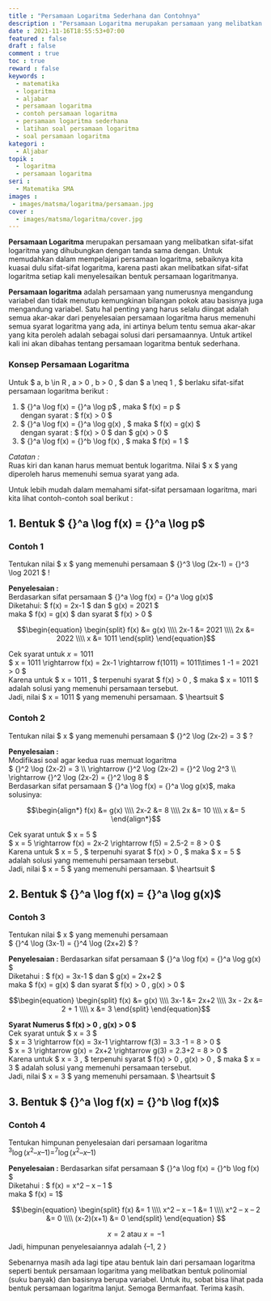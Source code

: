 ```yaml
---
title : "Persamaan Logaritma Sederhana dan Contohnya"
description : "Persamaan Logaritma merupakan persamaan yang melibatkan sifat-sifat logaritma yang dihubungkan dengan tanda sama dengan."
date : 2021-11-16T18:55:53+07:00
featured : false
draft : false
comment : true
toc : true
reward : false
keywords : 
  - matematika
  - logaritma
  - aljabar
  - persamaan logaritma
  - contoh persamaan logaritma
  - persamaan logaritma sederhana
  - latihan soal persamaan logaritma
  - soal persamaan logaritma
kategori : 
  - Aljabar
topik :
  - logaritma
  - persamaan logaritma
seri : 
  - Matematika SMA
images : 
 - images/matsma/logaritma/persamaan.jpg
cover : 
  - images/matsma/logaritma/cover.jpg
---
```

**Persamaan Logaritma** merupakan persamaan yang melibatkan sifat-sifat logaritma yang dihubungkan dengan tanda sama dengan.  Untuk memudahkan dalam mempelajari persamaan logaritma, sebaiknya kita kuasai dulu sifat-sifat logaritma, karena pasti akan melibatkan sifat-sifat logaritma setiap kali menyelesaikan bentuk persamaan logaritmanya. 

**Persamaan logaritma** adalah persamaan yang numerusnya mengandung variabel dan tidak menutup kemungkinan bilangan pokok atau basisnya juga mengandung variabel. Satu hal penting yang harus selalu diingat adalah semua akar-akar dari penyelesaian persamaan logaritma harus memenuhi semua syarat logaritma yang ada, ini artinya belum tentu semua akar-akar yang kita peroleh adalah sebagai solusi dari persamaannya. Untuk artikel kali ini akan dibahas tentang persamaan logaritma bentuk sederhana. 

### Konsep Persamaan Logaritma

Untuk $ a, b \in R , a &gt; 0 ,  b &gt; 0 ,   $ dan $ a \neq 1 ,  $ berlaku sifat-sifat persamaan logaritma berikut : 
1. $ {}^a \log f(x) = {}^a \log p$ ,  maka $ f(x) = p $   
dengan syarat : $ f(x) &gt; 0 $ 
2. $ {}^a \log f(x) = {}^a \log g(x) ,  $  maka $ f(x) = g(x) $   
dengan syarat : $ f(x) &gt; 0  $ dan $ g(x) &gt; 0 $ 
3. $ {}^a \log f(x) = {}^b \log f(x) ,  $  maka $ f(x) = 1 $   

*Catatan :*  
  Ruas kiri dan kanan harus memuat bentuk logaritma. 
  Nilai $ x  $ yang diperoleh harus memenuhi semua syarat yang ada. 

 Untuk lebih mudah dalam memahami sifat-sifat persamaan logaritma, mari kita lihat contoh-contoh soal berikut : 

## 1. Bentuk $ {}^a \log f(x) = {}^a \log p$
### Contoh 1
Tentukan nilai $ x  $ yang memenuhi persamaan $ {}^3 \log (2x-1) = {}^3 \log 2021 $ !

**Penyelesaian :**  
Berdasarkan sifat persamaan $ {}^a \log f(x) = {}^a \log g(x)$  
Diketahui: $ f(x) = 2x-1  $ dan $ g(x) = 2021  $   
maka $ f(x) = g(x)  $ dan syarat $ f(x) &gt; 0 $ 

$$\begin{equation}
    \begin{split}
f(x) &= g(x) \\\\ 2x-1 &= 2021 \\\\ 2x &= 2022 \\\\ x &= 1011 
\end{split}
  \end{equation}$$ 

Cek syarat untuk $x = 1011$  
$ x = 1011 \rightarrow f(x) = 2x-1 \rightarrow f(1011) = 1011\times 1 -1 = 2021 &gt; 0 $  
Karena untuk $ x = 1011 ,  $ terpenuhi syarat $ f(x) &gt; 0 ,  $ maka $ x = 1011  $ adalah solusi yang memenuhi persamaan tersebut.  
Jadi, nilai $ x = 1011  $ yang memenuhi persamaan. $ \heartsuit $ 

### Contoh 2 

Tentukan nilai $ x  $ yang memenuhi persamaan $ {}^2 \log (2x-2) = 3 $ ?

**Penyelesaian :**  
Modifikasi soal agar kedua ruas memuat logaritma  
$ {}^2 \log (2x-2) = 3 \\\\ \rightarrow  {}^2 \log (2x-2) = {}^2 \log 2^3  \\\\ \rightarrow {}^2 \log (2x-2) = {}^2 \log 8 $  
Berdasarkan sifat persamaan $ {}^a \log f(x) = {}^a \log g(x)$, maka solusinya:  

$$\begin{align*}
f(x) &= g(x)  \\\\ 2x-2 &= 8  \\\\ 2x &= 10 \\\\ x &= 5 
\end{align*}$$

Cek syarat untuk $ x = 5 $   
$ x = 5 \rightarrow f(x) = 2x-2 \rightarrow f(5) = 2.5-2 = 8 &gt; 0 $   
Karena untuk $ x = 5 ,  $ terpenuhi syarat $ f(x) &gt; 0 ,  $ maka $ x = 5  $ adalah solusi yang memenuhi persamaan tersebut.  
Jadi, nilai $ x = 5  $ yang memenuhi persamaan. $ \heartsuit $ 

## 2. Bentuk $ {}^a \log f(x) = {}^a \log g(x)$
### Contoh 3
Tentukan nilai $ x  $ yang memenuhi persamaan  
$ {}^4 \log (3x-1) = {}^4 \log (2x+2) $ ?

**Penyelesaian :** 
Berdasarkan sifat persamaan $ {}^a \log f(x) = {}^a \log g(x) $  
Diketahui : $ f(x) = 3x-1  $ dan $ g(x) = 2x+2  $   
maka $ f(x) = g(x)  $ dan syarat $ f(x) &gt; 0 ,  g(x) &gt; 0 $ 

$$\begin{equation}
    \begin{split}
f(x) &= g(x)  \\\\ 3x-1 &= 2x+2  \\\\ 3x - 2x &= 2 + 1 \\\\ x &= 3 
\end{split}
  \end{equation}$$

**Syarat Numerus $ f(x) &gt; 0 ,  g(x) &gt; 0 $**  
Cek syarat untuk $ x = 3 $  
$ x = 3 \rightarrow f(x) = 3x-1 \rightarrow f(3) = 3.3 -1 = 8 &gt; 0 $  
$ x = 3 \rightarrow g(x) = 2x+2 \rightarrow g(3) = 2.3+2 = 8 &gt; 0 $  
Karena untuk $ x = 3 ,  $ terpenuhi syarat $ f(x) &gt; 0 ,  g(x) &gt; 0 ,   $ maka $ x = 3  $ adalah solusi yang memenuhi persamaan tersebut.  
Jadi, nilai $ x = 3  $ yang memenuhi persamaan. $ \heartsuit $ 

## 3. Bentuk $ {}^a \log f(x) = {}^b \log f(x)$
### Contoh 4
Tentukan himpunan penyelesaian dari persamaan logaritma  
$^3\log (x^2 – x – 1) = ^7\log (x^2 – x – 1)$
 
**Penyelesaian :** 
Berdasarkan sifat persamaan $ {}^a \log f(x) = {}^b \log f(x) $  
Diketahui : $ f(x) = x^2 – x – 1  $    
maka $ f(x) = 1$ 

$$\begin{equation}
    \begin{split}
f(x) &= 1 \\\\ x^2 – x – 1 &= 1 \\\\ x^2 – x – 2 &= 0 \\\\ (x-2)(x+1) &= 0 
\end{split}
  \end{equation}
$$

$$x=2 \text{ atau } x=-1$$
Jadi, himpunan penyelesaiannya adalah  {–1, 2 }  

Sebenarnya masih ada lagi tipe atau bentuk lain dari persamaan logaritma seperti bentuk persamaan logaritma 
yang melibatkan bentuk polinomial (suku banyak) dan basisnya berupa variabel. Untuk itu, sobat bisa lihat pada bentuk persamaan logaritma lanjut. Semoga Bermanfaat. Terima kasih. 


